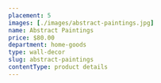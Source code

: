 ```yaml
---
placement: 5
images: [./images/abstract-paintings.jpg]
name: Abstract Paintings
price: $80.00
department: home-goods
type: wall-decor
slug: abstract-paintings
contentType: product details
---
```

